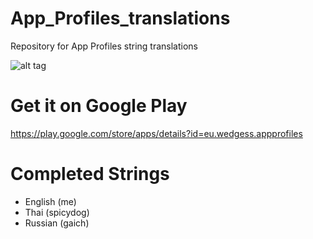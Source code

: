 # App_Profiles_translations
Repository for App Profiles string translations

![alt tag](http://i.imgur.com/ku38Dlv.png)


# Get it on Google Play
https://play.google.com/store/apps/details?id=eu.wedgess.appprofiles


# Completed Strings
- English (me)
- Thai (spicydog)
- Russian (gaich)